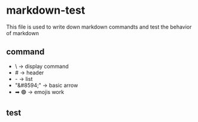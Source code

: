 # markdown-test
This file is used to write down markdown commandts and test the behavior of markdown

## command
- \\ &#8594; display command  
- \# &#8594; header  
- \- &#8594; list  
- "&\#8594;" &#8594; basic arrow  
- ➡ 🟢 &#8594; emojis work  

## test

